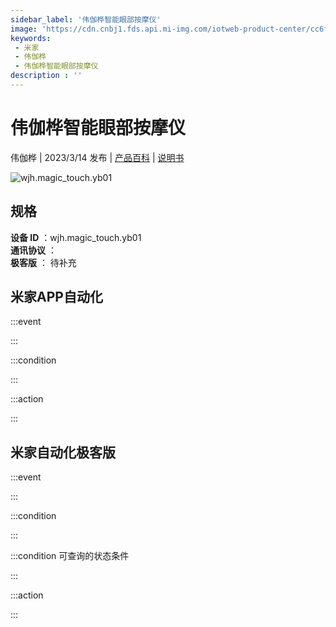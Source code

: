 ```yaml
---
sidebar_label: '伟伽桦智能眼部按摩仪'
image: 'https://cdn.cnbj1.fds.api.mi-img.com/iotweb-product-center/cc6ff3b42518a0852af32efd254920a5_1678419678250.png?GalaxyAccessKeyId=AKVGLQWBOVIRQ3XLEW&Expires=9223372036854775807&Signature=N58lQuAF5eqtOPNSa0ARpYI2ndo='
keywords: 
 - 米家
 - 伟伽桦
 - 伟伽桦智能眼部按摩仪
description : ''
---
```

# 伟伽桦智能眼部按摩仪

伟伽桦 | 2023/3/14 发布 | [产品百科](https://home.mi.com/webapp/content/baike/product/index.html?model=wjh.magic_touch.yb01/) | [说明书](https://home.mi.com/views/introduction.html?model=wjh.magic_touch.yb01&region=cn)

![wjh.magic_touch.yb01](https://cdn.cnbj1.fds.api.mi-img.com/iotweb-product-center/cc6ff3b42518a0852af32efd254920a5_1678419678250.png?GalaxyAccessKeyId=AKVGLQWBOVIRQ3XLEW&Expires=9223372036854775807&Signature=N58lQuAF5eqtOPNSa0ARpYI2ndo=)

## 规格  
> 
**设备 ID** ：wjh.magic_touch.yb01  
**通讯协议** ：  
**极客版**  ： 待补充 


## 米家APP自动化  

:::event  

:::

:::condition  

:::

:::action   

:::

## 米家自动化极客版  

:::event  

:::

:::condition  

:::

:::condition 可查询的状态条件  

:::

:::action  

:::

        
